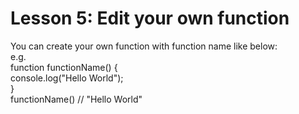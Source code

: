 # Lesson 5: Edit your own function
You can create your own function with function name like below:<br/>
e.g.<br/>
function functionName() {<br/>
  console.log("Hello World");<br/>
}<br/>
functionName() // "Hello World"<br/>
